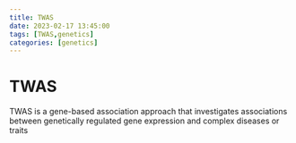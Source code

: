 ```yaml
---
title: TWAS
date: 2023-02-17 13:45:00
tags: [TWAS,genetics]
categories: [genetics]
---
```


# TWAS

TWAS is a gene-based association approach that investigates associations between genetically regulated gene expression and complex diseases or traits
